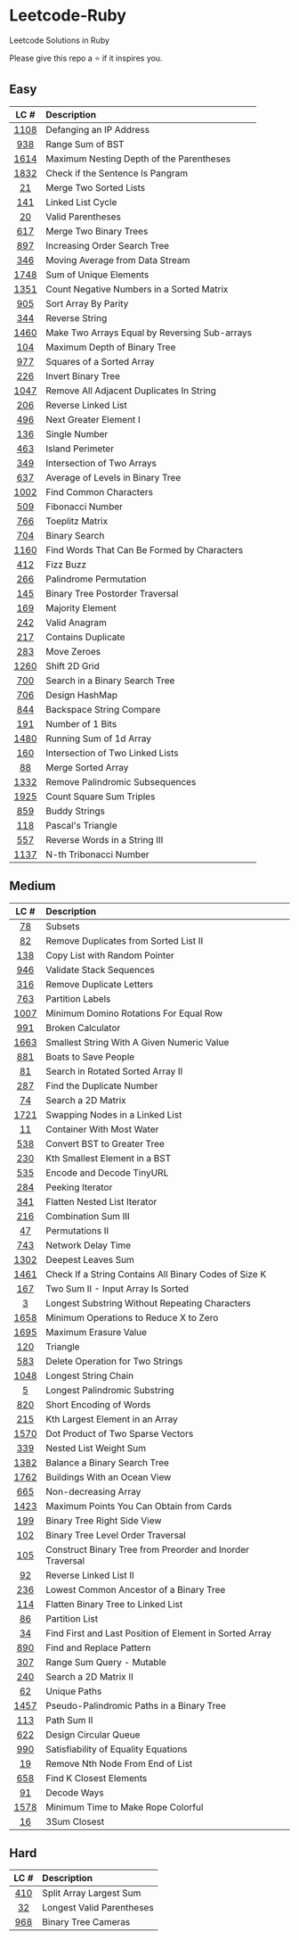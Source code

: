 # Leetcode-Ruby
Leetcode Solutions in Ruby

Please give this repo a ⭐ if it inspires you.

## Easy
|LC #|Description|
|:-:|:-|
|[1108](https://leetcode.com/problems/defanging-an-ip-address/)| Defanging an IP Address|
|[938](https://leetcode.com/problems/range-sum-of-bst/)| Range Sum of BST|
|[1614](https://leetcode.com/problems/maximum-nesting-depth-of-the-parentheses/)| Maximum Nesting Depth of the Parentheses|
|[1832](https://leetcode.com/problems/check-if-the-sentence-is-pangram/)| Check if the Sentence Is Pangram|
|[21](https://leetcode.com/problems/merge-two-sorted-lists/)| Merge Two Sorted Lists|
|[141](https://leetcode.com/problems/linked-list-cycle/)| Linked List Cycle|
|[20](https://leetcode.com/problems/valid-parentheses/)| Valid Parentheses|
|[617](https://leetcode.com/problems/merge-two-binary-trees/)| Merge Two Binary Trees|
|[897](https://leetcode.com/problems/increasing-order-search-tree/)|  Increasing Order Search Tree|
|[346](https://leetcode.com/problems/moving-average-from-data-stream/)|  Moving Average from Data Stream|
|[1748](https://leetcode.com/problems/sum-of-unique-elements/)| Sum of Unique Elements|
|[1351](https://leetcode.com/problems/count-negative-numbers-in-a-sorted-matrix/)| Count Negative Numbers in a Sorted Matrix|
|[905](https://leetcode.com/problems/sort-array-by-parity/)| Sort Array By Parity|
|[344](https://leetcode.com/problems/reverse-string/)| Reverse String|
|[1460](https://leetcode.com/problems/make-two-arrays-equal-by-reversing-sub-arrays/)| Make Two Arrays Equal by Reversing Sub-arrays|
|[104](https://leetcode.com/problems/maximum-depth-of-binary-tree/)| Maximum Depth of Binary Tree|
|[977](https://leetcode.com/problems/squares-of-a-sorted-array/)| Squares of a Sorted Array|
|[226](https://leetcode.com/problems/invert-binary-tree/)| Invert Binary Tree|
|[1047](https://leetcode.com/problems/remove-all-adjacent-duplicates-in-string/)| Remove All Adjacent Duplicates In String|
|[206](https://leetcode.com/problems/reverse-linked-list/)| Reverse Linked List|
|[496](https://leetcode.com/problems/next-greater-element-i/)| Next Greater Element I|
|[136](https://leetcode.com/problems/single-number/)| Single Number|
|[463](https://leetcode.com/problems/island-perimeter/)| Island Perimeter|
|[349](https://leetcode.com/problems/intersection-of-two-arrays/)| Intersection of Two Arrays|
|[637](https://leetcode.com/problems/average-of-levels-in-binary-tree/)| Average of Levels in Binary Tree|
|[1002](https://leetcode.com/problems/find-common-characters/)| Find Common Characters|
|[509](https://leetcode.com/problems/fibonacci-number/)| Fibonacci Number|
|[766](https://leetcode.com/problems/toeplitz-matrix/)| Toeplitz Matrix|
|[704](https://leetcode.com/problems/binary-search/)| Binary Search|
|[1160](https://leetcode.com/problems/find-words-that-can-be-formed-by-characters/)| Find Words That Can Be Formed by Characters|
|[412](https://leetcode.com/problems/fizz-buzz/)| Fizz Buzz|
|[266](https://leetcode.com/problems/palindrome-permutation/)| Palindrome Permutation|
|[145](https://leetcode.com/problems/binary-tree-postorder-traversal/)| Binary Tree Postorder Traversal|
|[169](https://leetcode.com/problems/majority-element/)| Majority Element|
|[242](https://leetcode.com/problems/valid-anagram/)| Valid Anagram|
|[217](https://leetcode.com/problems/contains-duplicate/)| Contains Duplicate|
|[283](https://leetcode.com/problems/move-zeroes/)| Move Zeroes|
|[1260](https://leetcode.com/problems/shift-2d-grid/)| Shift 2D Grid|
|[700](https://leetcode.com/problems/search-in-a-binary-search-tree/)| Search in a Binary Search Tree|
|[706](https://leetcode.com/problems/design-hashmap/)| Design HashMap|
|[844](https://leetcode.com/problems/backspace-string-compare/)| Backspace String Compare|
|[191](https://leetcode.com/problems/number-of-1-bits/)| Number of 1 Bits|
|[1480](https://leetcode.com/problems/running-sum-of-1d-array/)| Running Sum of 1d Array|
|[160](https://leetcode.com/problems/intersection-of-two-linked-lists/)| Intersection of Two Linked Lists|
|[88](https://leetcode.com/problems/merge-sorted-array/)| Merge Sorted Array|
|[1332](https://leetcode.com/problems/remove-palindromic-subsequences/)| Remove Palindromic Subsequences|
|[1925](https://leetcode.com/problems/count-square-sum-triples/)| Count Square Sum Triples|
|[859](https://leetcode.com/problems/buddy-strings/)| Buddy Strings|
|[118](https://leetcode.com/problems/pascals-triangle/)| Pascal's Triangle|
|[557](https://leetcode.com/problems/reverse-words-in-a-string-iii/)| Reverse Words in a String III|
|[1137](https://leetcode.com/problems/n-th-tribonacci-number/?envType=study-plan&id=dynamic-programming-i)| N-th Tribonacci Number|

## Medium
|LC #|Description|
|:-:|:-|
|[78](https://leetcode.com/problems/subsets/)| Subsets|
|[82](https://leetcode.com/problems/remove-duplicates-from-sorted-list-ii/)| Remove Duplicates from Sorted List II|
|[138](https://leetcode.com/problems/copy-list-with-random-pointer/)| Copy List with Random Pointer|
|[946](https://leetcode.com/problems/validate-stack-sequences/)| Validate Stack Sequences|
|[316](https://leetcode.com/problems/remove-duplicate-letters/)| Remove Duplicate Letters|
|[763](https://leetcode.com/problems/partition-labels/)| Partition Labels|
|[1007](https://leetcode.com/problems/minimum-domino-rotations-for-equal-row/)| Minimum Domino Rotations For Equal Row|
|[991](https://leetcode.com/problems/broken-calculator/)| Broken Calculator|
|[1663](https://leetcode.com/problems/smallest-string-with-a-given-numeric-value/)| Smallest String With A Given Numeric Value|
|[881](https://leetcode.com/problems/boats-to-save-people/)| Boats to Save People|
|[81](https://leetcode.com/problems/search-in-rotated-sorted-array-ii/)| Search in Rotated Sorted Array II|
|[287](https://leetcode.com/problems/find-the-duplicate-number/)| Find the Duplicate Number|
|[74](https://leetcode.com/problems/search-a-2d-matrix/)| Search a 2D Matrix|
|[1721](https://leetcode.com/problems/swapping-nodes-in-a-linked-list/)| Swapping Nodes in a Linked List|
|[11](https://leetcode.com/problems/container-with-most-water/)| Container With Most Water|
|[538](https://leetcode.com/problems/convert-bst-to-greater-tree/)| Convert BST to Greater Tree|
|[230](https://leetcode.com/problems/kth-smallest-element-in-a-bst/)| Kth Smallest Element in a BST|
|[535](https://leetcode.com/problems/encode-and-decode-tinyurl/)| Encode and Decode TinyURL|
|[284](https://leetcode.com/problems/peeking-iterator/)| Peeking Iterator|
|[341](https://leetcode.com/problems/flatten-nested-list-iterator/)| Flatten Nested List Iterator|
|[216](https://leetcode.com/problems/combination-sum-iii/)| Combination Sum III|
|[47](https://leetcode.com/problems/permutations-ii/)| Permutations II|
|[743](https://leetcode.com/problems/network-delay-time/)| Network Delay Time|
|[1302](https://leetcode.com/problems/deepest-leaves-sum/)| Deepest Leaves Sum|
|[1461](https://leetcode.com/problems/check-if-a-string-contains-all-binary-codes-of-size-k/)| Check If a String Contains All Binary Codes of Size K|
|[167](https://leetcode.com/problems/two-sum-ii-input-array-is-sorted/)| Two Sum II - Input Array Is Sorted|
|[3](https://leetcode.com/problems/longest-substring-without-repeating-characters/)| Longest Substring Without Repeating Characters|
|[1658](https://leetcode.com/problems/minimum-operations-to-reduce-x-to-zero/)| Minimum Operations to Reduce X to Zero|
|[1695](https://leetcode.com/problems/maximum-erasure-value/)| Maximum Erasure Value|
|[120](https://leetcode.com/problems/triangle/)| Triangle|
|[583](https://leetcode.com/problems/delete-operation-for-two-strings/)| Delete Operation for Two Strings|
|[1048](https://leetcode.com/problems/longest-string-chain/)| Longest String Chain|
|[5](https://leetcode.com/problems/longest-palindromic-substring/)| Longest Palindromic Substring|
|[820](https://leetcode.com/problems/short-encoding-of-words/)| Short Encoding of Words|
|[215](https://leetcode.com/problems/kth-largest-element-in-an-array/)| Kth Largest Element in an Array|
|[1570](https://leetcode.com/problems/dot-product-of-two-sparse-vectors/)| Dot Product of Two Sparse Vectors|
|[339](https://leetcode.com/problems/nested-list-weight-sum/)| Nested List Weight Sum|
|[1382](https://leetcode.com/problems/balance-a-binary-search-tree/)| Balance a Binary Search Tree|
|[1762](https://leetcode.com/problems/buildings-with-an-ocean-view/)| Buildings With an Ocean View|.
|[665](https://leetcode.com/problems/non-decreasing-array/)| Non-decreasing Array|
|[1423](https://leetcode.com/problems/maximum-points-you-can-obtain-from-cards/)| Maximum Points You Can Obtain from Cards|
|[199](https://leetcode.com/problems/binary-tree-right-side-view/)| Binary Tree Right Side View|
|[102](https://leetcode.com/problems/binary-tree-level-order-traversal/)| Binary Tree Level Order Traversal|
|[105](https://leetcode.com/problems/construct-binary-tree-from-preorder-and-inorder-traversal/)| Construct Binary Tree from Preorder and Inorder Traversal|
|[92](https://leetcode.com/problems/reverse-linked-list-ii/)| Reverse Linked List II|
|[236](https://leetcode.com/problems/lowest-common-ancestor-of-a-binary-tree/)| Lowest Common Ancestor of a Binary Tree|
|[114](https://leetcode.com/problems/flatten-binary-tree-to-linked-list/)| Flatten Binary Tree to Linked List|
|[86](https://leetcode.com/problems/partition-list/)| Partition List|
|[34](https://leetcode.com/problems/find-first-and-last-position-of-element-in-sorted-array/)| Find First and Last Position of Element in Sorted Array|
|[890](https://leetcode.com/problems/find-and-replace-pattern/)| Find and Replace Pattern|
|[307](https://leetcode.com/problems/range-sum-query-mutable/)| Range Sum Query - Mutable|
|[240](https://leetcode.com/problems/search-a-2d-matrix-ii/)| Search a 2D Matrix II|
|[62](https://leetcode.com/problems/unique-paths/)| Unique Paths|
|[1457](https://leetcode.com/problems/pseudo-palindromic-paths-in-a-binary-tree/)| Pseudo-Palindromic Paths in a Binary Tree|
|[113](https://leetcode.com/problems/path-sum-ii/)| Path Sum II|
|[622](https://leetcode.com/problems/design-circular-queue/)| Design Circular Queue|
|[990](https://leetcode.com/problems/satisfiability-of-equality-equations/)| Satisfiability of Equality Equations|
|[19](https://leetcode.com/problems/remove-nth-node-from-end-of-list/)| Remove Nth Node From End of List|
|[658](https://leetcode.com/problems/find-k-closest-elements/description/)| Find K Closest Elements|
|[91](https://leetcode.com/problems/decode-ways/description/)| Decode Ways|
|[1578](https://leetcode.com/problems/minimum-time-to-make-rope-colorful/description/)| Minimum Time to Make Rope Colorful|
|[16](https://leetcode.com/problems/3sum-closest/description/)| 3Sum Closest|

## Hard
|LC #|Description|
|:-:|:-|
|[410](https://leetcode.com/problems/split-array-largest-sum/)| Split Array Largest Sum|
|[32](https://leetcode.com/problems/longest-valid-parentheses/)| Longest Valid Parentheses|
|[968](https://leetcode.com/problems/binary-tree-cameras/)| Binary Tree Cameras|
